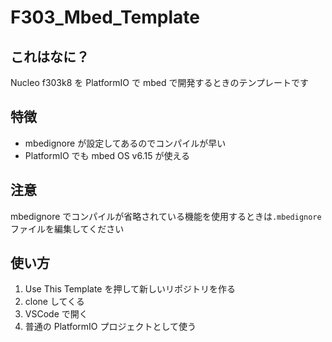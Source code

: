 # F303_Mbed_Template

## これはなに？

Nucleo f303k8 を PlatformIO で mbed で開発するときのテンプレートです

## 特徴

- mbedignore が設定してあるのでコンパイルが早い
- PlatformIO でも mbed OS v6.15 が使える

## 注意

mbedignore でコンパイルが省略されている機能を使用するときは`.mbedignore`ファイルを編集してください

## 使い方

1. Use This Template を押して新しいリポジトリを作る
1. clone してくる
1. VSCode で開く
1. 普通の PlatformIO プロジェクトとして使う
